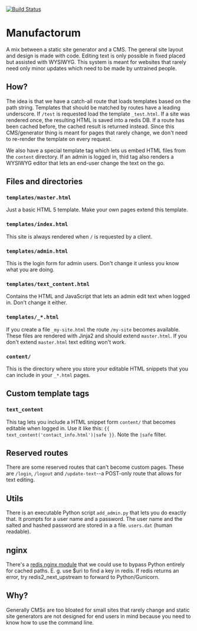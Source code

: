 [![Build Status](https://travis-ci.org/Retzudo/manufactorum.svg)](https://travis-ci.org/Retzudo/manufactorum)

Manufactorum
=========

A mix between a static site generator and a CMS. The general site layout and
design is made with code. Editing text is only possible in fixed placed but
assisted with WYSIWYG. This system is meant for websites that rarely need only
minor updates which need to be made by untrained people.


How?
----

The idea is that we have a catch-all route that loads templates based on the
path string. Templates that should be matched by routes have a leading underscore.
If `/test` is requested load the template `_test.html`. If a site was rendered
once, the resulting HTML is saved into a redis DB. If a route has been cached
before, the cached result is returned instead. Since this CMS/generator
thing is meant for pages that rarely change, we don't need to re-render the
template on every request.

We also have a special template tag which lets us embed HTML files
from the `content` directory. If an admin is logged in, thid tag also renders a
WYSIWYG editor that lets an end-user change the text on the go.


Files and directories
---------------------

### `templates/master.html`
Just a basic HTML 5 template. Make your own pages extend this template.

### `templates/index.html`
This site is always rendered when `/` is requested by a client.

### `templates/admin.html`
This is the login form for admin users. Don't change it unless you know what you
are doing.

### `templates/text_content.html`
Contains the HTML and JavaScript that lets an admin edit text when logged in.
Don't change it either.

### `templates/_*.html`
If you create a file `_my-site.html` the route `/my-site` becomes available.
These files are rendered with Jinja2 and should extend `master.html`. If you
don't extend `master.html` text editing won't work.

### `content/`
This is the directory where you store your editable HTML snippets that you can
include in your `_*.html` pages.


Custom template tags
--------------------

### `text_content`
This tag lets you include a HTML snippet form `content/` that becomes editable
when logged in. Use it like this: `{{ text_content('contact_info.html')|safe }}`.
Note the `|safe` filter.


Reserved routes
---------------
There are some reserved routes that can't become custom pages. These are `/login`,
`/logout` and `/update-text`--a POST-only route that allows for text editing.


Utils
-----
There is an executable Python script `add_admin.py` that lets you do exactly that.
It prompts for a user name and a password. The user name and the salted and hashed
password are stored in a a file. `users.dat` (human readable).


nginx
-----
There's a [redis nginx module](https://github.com/openresty/redis2-nginx-module#readme)
that we could use to bypass Python entirely for cached paths. E. g. use $uri to
find a key in redis. If redis returns an error, try redis2_next_upstream to
forward to Python/Gunicorn.


Why?
----

Generally CMSs are too bloated for small sites that rarely change and static site
generators are not designed for end users in mind because you need to know how
to use the command line.

